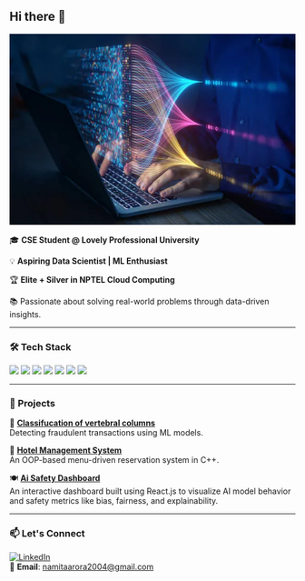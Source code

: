## Hi there 👋
![Banner](https://raw.githubusercontent.com/Namita-010304/Namita-010304/main/my%20img.webp)

🎓 **CSE Student @ Lovely Professional University**

💡 **Aspiring Data Scientist | ML Enthusiast**

🏆 **Elite + Silver in NPTEL Cloud Computing**

📚 Passionate about solving real-world problems through data-driven insights.

---

### 🛠️ Tech Stack
<img src="https://img.shields.io/badge/Python-3776AB?style=flat&logo=python&logoColor=white" />
<img src="https://img.shields.io/badge/C++-00599C?style=flat&logo=cplusplus&logoColor=white" />
<img src="https://img.shields.io/badge/Java-ED8B00?style=flat&logo=java&logoColor=white" />
<img src="https://img.shields.io/badge/R-276DC3?style=flat&logo=r&logoColor=white" />
<img src="https://img.shields.io/badge/SQL-336791?style=flat&logo=postgresql&logoColor=white" />
<img src="https://img.shields.io/badge/Tableau-E97627?style=flat&logo=tableau&logoColor=white" />
<img src="https://img.shields.io/badge/TensorFlow-FF6F00?style=flat&logo=tensorflow&logoColor=white" />

---

### 🚀 Projects

🔐 **[Classifucation of vertebral columns](https://github.com/Namita-010304/classification-of-vertebral-column-)**  
Detecting fraudulent transactions using ML models.

🏨 **[Hotel Management System](https://github.com/Namita-010304/HotelManagementSystem)**  
An OOP-based menu-driven reservation system in C++.

🍽️ **[Ai Safety Dashboard](https://github.com/Namita-010304/aisafetydashboard)**  
An interactive dashboard built using React.js to visualize AI model behavior and safety metrics like bias, fairness, and explainability.

---

### 📫 Let's Connect

[![LinkedIn](https://img.shields.io/badge/-LinkedIn-blue?style=flat&logo=Linkedin&logoColor=white)](https://www.linkedin.com/in/namita-arora-/)  
📧 **Email**: namitaarora2004@gmail.com
